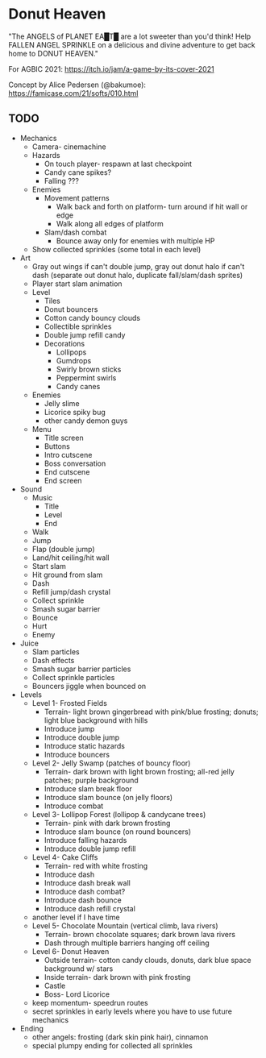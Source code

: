 # Donut Heaven

"The ANGELS of PLANET EA█T█ are a lot sweeter than you'd think! Help FALLEN ANGEL SPRINKLE on a delicious and divine adventure to get back home to DONUT HEAVEN."

For AGBIC 2021: https://itch.io/jam/a-game-by-its-cover-2021

Concept by Alice Pedersen (@bakumoe): https://famicase.com/21/softs/010.html

## TODO
- Mechanics
	- Camera- cinemachine
	- Hazards
		- On touch player- respawn at last checkpoint
		- Candy cane spikes?
		- Falling ???
	- Enemies
		- Movement patterns
			- Walk back and forth on platform- turn around if hit wall or edge
			- Walk along all edges of platform
		- Slam/dash combat
			- Bounce away only for enemies with multiple HP
	- Show collected sprinkles (some total in each level)
- Art
	- Gray out wings if can't double jump, gray out donut halo if can't dash (separate out donut halo, duplicate fall/slam/dash sprites)
	- Player start slam animation
	- Level
		- Tiles
		- Donut bouncers
		- Cotton candy bouncy clouds
		- Collectible sprinkles
		- Double jump refill candy
		- Decorations
			- Lollipops
			- Gumdrops
			- Swirly brown sticks
			- Peppermint swirls
			- Candy canes
	- Enemies
		- Jelly slime
		- Licorice spiky bug
		- other candy demon guys
	- Menu
		- Title screen
		- Buttons
		- Intro cutscene
		- Boss conversation
		- End cutscene
		- End screen
- Sound
	- Music
		- Title
		- Level
		- End
	- Walk
	- Jump
	- Flap (double jump)
	- Land/hit ceiling/hit wall
	- Start slam
	- Hit ground from slam
	- Dash
	- Refill jump/dash crystal
	- Collect sprinkle
	- Smash sugar barrier
	- Bounce
	- Hurt
	- Enemy
- Juice
	- Slam particles
	- Dash effects
	- Smash sugar barrier particles
	- Collect sprinkle particles
	- Bouncers jiggle when bounced on
- Levels
	- Level 1- Frosted Fields
		- Terrain- light brown gingerbread with pink/blue frosting; donuts; light blue background with hills
		- Introduce jump
		- Introduce double jump
		- Introduce static hazards
		- Introduce bouncers
	- Level 2- Jelly Swamp (patches of bouncy floor)
		- Terrain- dark brown with light brown frosting; all-red jelly patches; purple background
		- Introduce slam break floor
		- Introduce slam bounce (on jelly floors)
		- Introduce combat
	- Level 3- Lollipop Forest (lollipop & candycane trees)
		- Terrain- pink with dark brown frosting
		- Introduce slam bounce (on round bouncers)
		- Introduce falling hazards
		- Introduce double jump refill
	- Level 4- Cake Cliffs
		- Terrain- red with white frosting
		- Introduce dash
		- Introduce dash break wall
		- Introduce dash combat?
		- Introduce dash bounce
		- Introduce dash refill crystal
	- another level if I have time
	- Level 5- Chocolate Mountain (vertical climb, lava rivers)
		- Terrain- brown chocolate squares; dark brown lava rivers
		- Dash through multiple barriers hanging off ceiling
	- Level 6- Donut Heaven
		- Outside terrain- cotton candy clouds, donuts, dark blue space background w/ stars
		- Inside terrain- dark brown with pink frosting
		- Castle
		- Boss- Lord Licorice
	- keep momentum- speedrun routes
	- secret sprinkles in early levels where you have to use future mechanics
- Ending
	- other angels: frosting (dark skin pink hair), cinnamon
	- special plumpy ending for collected all sprinkles